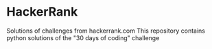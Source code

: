 # HackerRank
Solutions of challenges from hackerrank.com
This repository contains python solutions of the "30 days of coding" challenge
